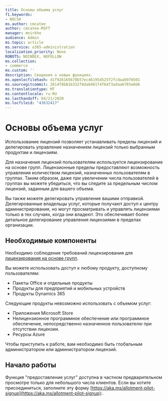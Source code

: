 ```yaml
---
title: Основы объема услуг
f1.keywords:
- NOCSH
ms.author: cmcatee
author: cmcatee-MSFT
manager: mnirkhe
audience: Admin
ms.topic: article
ms.service: o365-administration
localization_priority: None
ROBOTS: NOINDEX, NOFOLLOW
ms.collection:
- commerce
ms.custom: ''
description: Сведения о новых функциях.
ms.openlocfilehash: d1f926165678b57ec46195d525f2fcdaa6976501
ms.sourcegitcommit: 2614f8b81b332f8dab461f4f64f3adaa6703e0d6
ms.translationtype: MT
ms.contentlocale: ru-RU
ms.lasthandoff: 04/21/2020
ms.locfileid: "43632417"
---
```

# <a name="allotment-basics"></a>Основы объема услуг

Использование лицензий позволяет устанавливать пределы лицензий и делегировать управление назначением лицензий только выбранным продуктам и лицензиям.

Для назначения лицензий пользователям используется лицензирование на основе групп. Лицензионные пределы предоставляют возможность управления количеством лицензий, назначенных пользователям в группах. Таким образом, даже при увеличении числа пользователей в группах вы можете убедиться, что вы следите за предельным числом лицензий, заданным для вашего объема.

Вы также можете делегировать управление вашими отправкой. Делегированные владельцы услуг, которые получают доступ к центру администрирования, но могут просматривать и управлять лицензиями только в тех случаях, когда они владеют. Это обеспечивает более детальное делегирование управления лицензиями в пределах организации.

## <a name="prerequisites"></a>Необходимые компоненты

Необходимо соблюдение требований лицензирования для [лицензирования на основе групп](https://docs.microsoft.com/azure/active-directory/fundamentals/active-directory-licensing-whatis-azure-portal#licensing-requirements).

Вы можете использовать доступ к любому продукту, доступному пользователям:

- Пакеты Office и отдельные продукты
- Продукты для предприятий и мобильных устройств
- Продукты Dynamics 365

Следующие продукты невозможно использовать с объемом услуг:

- Приложения Microsoft Store
- Нелицензионное программное обеспечение или программное обеспечение, непосредственно назначенное пользователю при отсутствии лицензии.
- Ресурсы Azure

Чтобы приступить к работе, вам необходимо быть глобальным администратором или администратором лицензий.

## <a name="getting-started"></a>Начало работы

Функция "предоставление услуг" доступна в частном предварительном просмотре только для небольшого числа клиентов. Если вы хотите присоединиться, заполните эту форму [https://aka.ms/allotment-pilot-signup](https://aka.ms/allotment-pilot-signup):.
